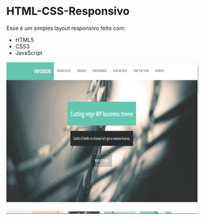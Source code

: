 # HTML-CSS-Responsivo

Esse é um simples layout responsivo feito com:
* HTML5
* CSS3
* JavaScript

<img width= 650 height=400 src="https://github.com/eduardolima002/HTML-CSS-Responsivo/blob/main/img-git/gif1.gif">


